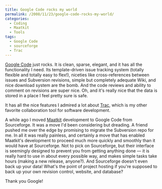 ```yaml
---
title: Google Code rocks my world
permalink: /2008/11/23/google-code-rocks-my-world/
categories:
  - Coding
  - Maatkit
  - Tools
tags:
  - Google Code
  - sourceforge
  - Trac
---
```

[Google Code][1] just rocks. It is clean, sparse, elegant, and it has all the functionality I need. Its template-driven issue tracking system (totally flexible and totally easy to flex!), niceties like cross-references between issues and Subversion revisions, simple but completely adequate Wiki, and nice download system are the bomb. And the code reviews and ability to comment on revisions are super nice. Oh, and it's really nice that the data is stored in a place I feel pretty sure is safe.

It has all the nice features I admired a lot about [Trac][2], which is my other favorite collaboration tool for software development.

A while ago I moved [Maatkit][3] development to Google Code from Sourceforge. It was a move I'd been considering but dreading. A friend pushed me over the edge by promising to migrate the Subversion repo for me. In all it was really painless, and certainly a move that has enabled Maatkit's development to proceed much more quickly and smoothly than it would have at Sourceforge. Not to pick on Sourceforge, but their interface is seemingly designed to prevent you from getting anything done &#8212; it is really hard to use in about every possible way, and makes simple tasks take hours (making a new release, anyone?). And Sourceforge doesn't even back up your data! What's the point of project hosting if you're supposed to back up your own revision control, website, and database?

Thank you Google!

 [1]: http://code.google.com/
 [2]: http://trac.edgewall.org/
 [3]: http://www.maatkit.org/
